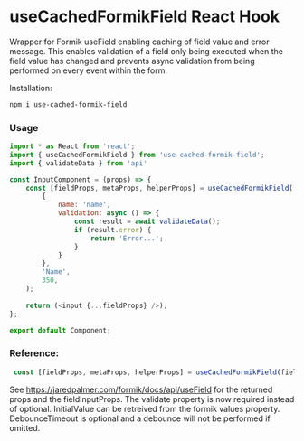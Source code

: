# useCachedFormikField React Hook
Wrapper for Formik useField enabling caching of field value and error message. This enables validation of a field only being executed when the field value has changed and
prevents async validation from being performed on every event within the form.

Installation:

  ```sh
  npm i use-cached-formik-field
  ```

### Usage

```javascript
import * as React from 'react';
import { useCachedFormikField } from 'use-cached-formik-field';
import { validateData } from 'api'

const InputComponent = (props) => {
    const [fieldProps, metaProps, helperProps] = useCachedFormikField(
        {
            name: 'name',
            validation: async () => {
                const result = await validateData();
                if (result.error) {
                    return 'Error...';
                } 
            }
        }, 
        'Name',
        350,
    );
    
    return (<input {...fieldProps} />);
};

export default Component;
```

### Reference:

```javascript
 const [fieldProps, metaProps, helperProps] = useCachedFormikField(fieldInputProps, initialValue, debounceTimeout);
```

See https://jaredpalmer.com/formik/docs/api/useField for the returned props and the fieldInputProps. The validate property is now required instead of optional. 
InitialValue can be retreived from the formik values property. DebounceTimeout is optional and a debounce will not be performed if omitted.






